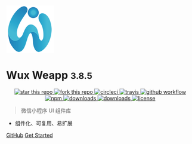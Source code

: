 ![logo](_images/logo.png)

# Wux Weapp <small>3.8.5</small>

<style>section.cover,section.cover .anchor span{color:#fff}section.cover.has-mask .mask{display:none;}</style>

<p align="center">
    <a href="https://github.com/wux-weapp/wux-weapp/" target="_blank">
        <img alt="star this repo" src="https://img.shields.io/github/stars/wux-weapp/wux-weapp" />
    </a>
    <a href="https://github.com/wux-weapp/wux-weapp/fork" target="_blank">
        <img alt="fork this repo" src="https://img.shields.io/github/forks/wux-weapp/wux-weapp" />
    </a>
    <a href="https://circleci.com/gh/wux-weapp/wux-weapp" target="_blank">
        <img alt="circleci" src="https://img.shields.io/circleci/build/github/wux-weapp/wux-weapp/master.svg" />
    </a>
    <a href="https://travis-ci.org/wux-weapp/wux-weapp" target="_blank">
        <img alt="travis" src="https://img.shields.io/travis/wux-weapp/wux-weapp.svg" />
    </a>
    <a href="https://github.com/wux-weapp/wux-weapp/actions" target="_blank">
        <img alt="github workflow" src="https://img.shields.io/github/workflow/status/wux-weapp/wux-weapp/test" />
    </a>
    <br />
    <a href="https://www.npmjs.com/package/wux-weapp" target="_blank">
        <img alt="npm" src="https://img.shields.io/npm/v/wux-weapp.svg" />
    </a>
    <a href="https://www.npmjs.com/package/wux-weapp" target="_blank">
        <img alt="downloads" src="https://img.shields.io/npm/dm/wux-weapp.svg" />
    </a>
    <a href="https://www.npmjs.com/package/wux-weapp" target="_blank">
        <img alt="downloads" src="https://img.shields.io/npm/dt/wux-weapp.svg" />
    </a>
    <a href="https://www.npmjs.com/package/wux-weapp" target="_blank">
        <img alt="license" src="https://img.shields.io/npm/l/wux-weapp.svg" />
    </a>
</p>

> 微信小程序 UI 组件库

* 组件化、可复用、易扩展

[GitHub](https://github.com/wux-weapp/wux-weapp/)
[Get Started](introduce)

[//]: #(![](_images/home_bg.jpg))